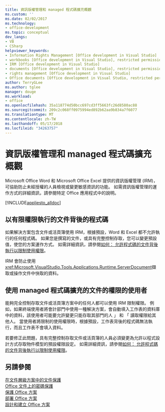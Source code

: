 ```yaml
---
title: 資訊版權管理和 managed 程式碼擴充概觀
ms.custom: ''
ms.date: 02/02/2017
ms.technology:
- office-development
ms.topic: conceptual
dev_langs:
- VB
- CSharp
helpviewer_keywords:
- Information Rights Management [Office development in Visual Studio]
- workbooks [Office development in Visual Studio], restricted permissions
- IRM [Office development in Visual Studio]
- documents [Office development in Visual Studio], restricted permissions
- rights management [Office development in Visual Studio]
- Office documents [Office development in Visual Studio, restricted permissions
author: TerryGLee
ms.author: tglee
manager: douge
ms.workload:
- office
ms.openlocfilehash: 35a118774d50bcc697cd3ff5663fc26d8580ac88
ms.sourcegitcommit: 209c2c068ff0975994ed892b62aa9b834a7f6077
ms.translationtype: MT
ms.contentlocale: zh-TW
ms.lasthandoff: 05/17/2018
ms.locfileid: "34263757"
---
```

# <a name="information-rights-management-and-managed-code-extensions-overview"></a>資訊版權管理和 managed 程式碼擴充概觀
  Microsoft Office Word 和 Microsoft Office Excel 提供的資訊版權管理 (IRM)，可協助防止未經授權的人員檢視或變更敏感資訊的功能。 如需資訊版權管理的運作方式的詳細資訊，請參閱特定 Office 應用程式中的說明。  
  
 [!INCLUDE[appliesto_alldoc](../vsto/includes/appliesto-alldoc-md.md)]  
  
## <a name="run-code-behind-documents-with-restricted-permissions"></a>以有限權限執行的文件背後的程式碼  
 如果解決方案包含文件或活頁簿使用 IRM，根據預設，Word 和 Excel 都不允許執行的任何程式碼。 如果您是撰寫的文件，或具有完整控制存取，您可以變更預設值，使您的方案運作方式。 如需詳細資訊，請參閱[如何： 允許程式碼的文件背後執行以限制使用權限](../vsto/how-to-permit-code-to-run-behind-documents-with-restricted-permissions.md)。  
  
 IRM 會防止使用<xref:Microsoft.VisualStudio.Tools.Applications.Runtime.ServerDocument>擷取或操作文件中快取的資料。  
  
## <a name="end-users-to-restrict-permissions-to-documents-that-use-managed-code-extensions"></a>使用 managed 程式碼擴充的文件的權限的使用者  
 能夠完全控制存取文件或活頁簿方案中的任何人都可以使用 IRM 限制權限。 例如，如果終端使用者將會計部門中使用一種解決方案，會自動填入工作表的資料庫中的資料，該使用者可能要允許變更只能存取其部門的人 」 和 「 讀取權限給其他人。 當使用者將限制的使用權限時，根據預設，工作表背後的程式碼無法執行，而且工作表不會填入資料。  
  
 若要修正此問題，具有完整控制存取文件或活頁簿的人員必須變更為允許以程式設計方式存取物件模型的預設權限設定。 如需詳細資訊，請參閱[如何： 允許程式碼的文件背後執行以限制使用權限](../vsto/how-to-permit-code-to-run-behind-documents-with-restricted-permissions.md)。  
  
## <a name="see-also"></a>另請參閱  
 [在文件層級方案中的文件保護](../vsto/document-protection-in-document-level-solutions.md)   
 [Office 文件上的密碼保護](../vsto/password-protection-on-office-documents.md)   
 [保護 Office 方案](../vsto/securing-office-solutions.md)   
 [部署 Office 方案](../vsto/deploying-an-office-solution.md)   
 [設計和建立 Office 方案](../vsto/designing-and-creating-office-solutions.md)  
  
  